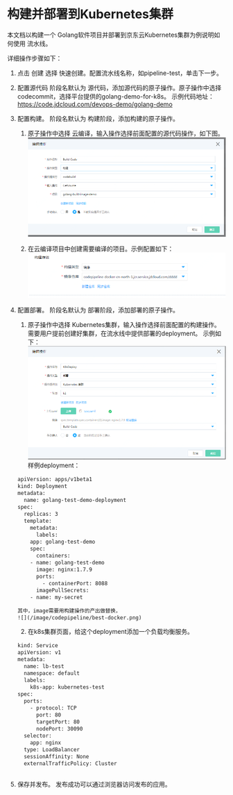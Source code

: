 # 构建并部署到Kubernetes集群
本文档以构建一个 Golang软件项目并部署到京东云Kubernetes集群为例说明如何使用 流水线。

详细操作步骤如下：

1. 点击 创建 选择 快速创建。配置流水线名称，如pipeline-test，单击下一步。

2. 配置源代码
  阶段名默认为 源代码，添加源代码的原子操作。原子操作中选择codecommit，选择平台提供的golang-demo-for-k8s。
  示例代码地址：https://code.jdcloud.com/devops-demo/golang-demo

3. 配置构建。
  阶段名默认为 构建阶段，添加构建的原子操作。   
     1. 原子操作中选择 云编译，输入操作选择前面配置的源代码操作，如下图。    
        ![](/image/codepipeline/best-build.png)
 
     2. 在云编译项目中创建需要编译的项目。示例配置如下：   
        ![](/image/codepipeline/best-build-2.png) 
 
4. 配置部署。
  阶段名默认为 部署阶段，添加部署的原子操作。  
     1. 原子操作中选择 Kubernetes集群，输入操作选择前面配置的构建操作。需要用户提前创建好集群，在流水线中提供部署的deployment。
        示例如下：
        ![](/image/codepipeline/best-k8s.png)
        样例deployment：
 	
	```
	apiVersion: apps/v1beta1
	kind: Deployment
	metadata:
	  name: golang-test-demo-deployment
	spec:
	  replicas: 3
	  template:
	    metadata:
	      labels:
		app: golang-test-demo
	    spec:
	      containers:
		- name: golang-test-demo
		  image: nginx:1.7.9
		  ports:
		    - containerPort: 8088
	      imagePullSecrets:
		- name: my-secret	
	```

       其中，image需要用构建操作的产出做替换，
       ![](/image/codepipeline/best-docker.png)  
       
     2. 在k8s集群页面，给这个deployment添加一个负载均衡服务。
      
	```
	kind: Service
	apiVersion: v1
	metadata:
	  name: lb-test
	  namespace: default
	  labels:
	    k8s-app: kubernetes-test
	spec:
	  ports:
	    - protocol: TCP
	      port: 80
	      targetPort: 80
	      nodePort: 30090
	  selector:
	    app: nginx
	  type: LoadBalancer
	  sessionAffinity: None
	  externalTrafficPolicy: Cluster
  
	```

5. 保存并发布。
发布成功可以通过浏览器访问发布的应用。
